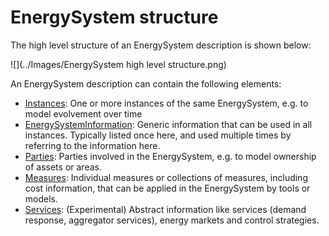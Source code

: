 # EnergySystem structure

The high level structure of an EnergySystem description is shown below:

![](../Images/EnergySystem high level structure.png)

An EnergySystem description can contain the following elements:
- [Instances](data-types/energy-system.md#instances): One or more instances of the same EnergySystem, e.g. to model evolvement over time
- [EnergySystemInformation](data-types/energysysteminformation/README.md): Generic information that can be used in all instances. Typically listed once here, and used multiple times by referring to the information here.
- [Parties](data-types/energy-system.md#parties): Parties involved in the EnergySystem, e.g. to model ownership of assets or areas.
- [Measures](data-types/energy-system.md#measures): Individual measures or collections of measures, including cost information, that can be applied in the EnergySystem by tools or models.
- [Services](data-types/items-assets-and-energyassets/README.md#services): (Experimental) Abstract information like services (demand response, aggregator services), energy markets and control strategies.